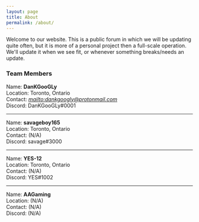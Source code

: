 ```yaml
---
layout: page
title: About
permalink: /about/
---
```

Welcome to our website. This is a public forum in which we will be updating quite often, but it is more of a personal project then a full-scale operation. We'll update it when we see fit, or whenever something breaks/needs an update.

### Team Members
Name: **DanKGooGLy**  
Location: Toronto, Ontario  
Contact: _[mailto:dankgoogly@protonmail.com](dankgoogly@protonmail.com)_  
Discord: DanKGooGLy#0001
***
Name: **savageboy165**  
Location: Toronto, Ontario  
Contact: (N/A)  
Discord: savage#3000  
***
Name: **YES-12**  
Location: Toronto, Ontario  
Contact: (N/A)  
Discord: YES#1002  
***
Name: **AAGaming**  
Location: (N/A)  
Contact: (N/A)  
Discord: (N/A) 

